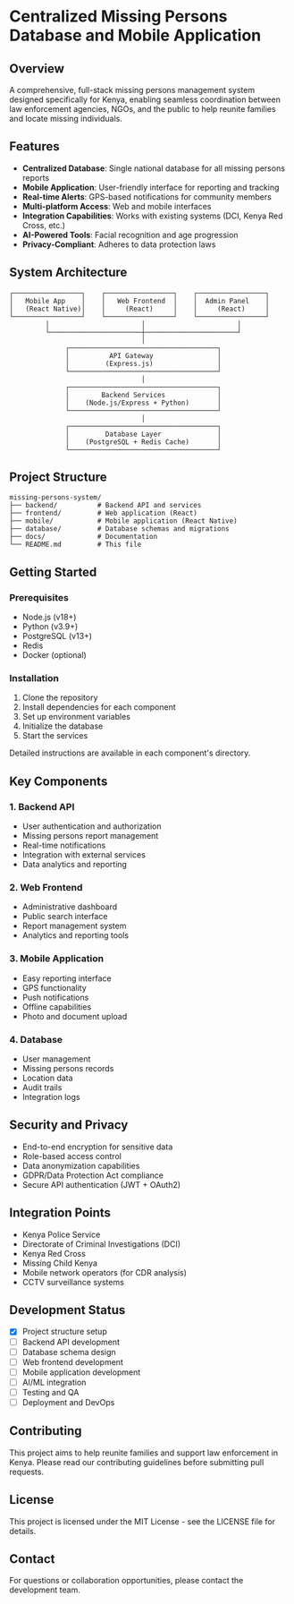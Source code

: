 # Centralized Missing Persons Database and Mobile Application

## Overview
A comprehensive, full-stack missing persons management system designed specifically for Kenya, enabling seamless coordination between law enforcement agencies, NGOs, and the public to help reunite families and locate missing individuals.

## Features
- **Centralized Database**: Single national database for all missing persons reports
- **Mobile Application**: User-friendly interface for reporting and tracking
- **Real-time Alerts**: GPS-based notifications for community members
- **Multi-platform Access**: Web and mobile interfaces
- **Integration Capabilities**: Works with existing systems (DCI, Kenya Red Cross, etc.)
- **AI-Powered Tools**: Facial recognition and age progression
- **Privacy-Compliant**: Adheres to data protection laws

## System Architecture

```
┌─────────────────┐    ┌─────────────────┐    ┌─────────────────┐
│   Mobile App    │    │   Web Frontend  │    │  Admin Panel    │
│   (React Native)│    │     (React)     │    │     (React)     │
└─────────────────┘    └─────────────────┘    └─────────────────┘
         │                       │                       │
         └───────────────────────┼───────────────────────┘
                                 │
              ┌─────────────────────────────────────┐
              │          API Gateway                │
              │         (Express.js)                │
              └─────────────────────────────────────┘
                                 │
              ┌─────────────────────────────────────┐
              │        Backend Services             │
              │    (Node.js/Express + Python)       │
              └─────────────────────────────────────┘
                                 │
              ┌─────────────────────────────────────┐
              │         Database Layer              │
              │    (PostgreSQL + Redis Cache)       │
              └─────────────────────────────────────┘
```

## Project Structure

```
missing-persons-system/
├── backend/          # Backend API and services
├── frontend/         # Web application (React)
├── mobile/           # Mobile application (React Native)
├── database/         # Database schemas and migrations
├── docs/             # Documentation
└── README.md         # This file
```

## Getting Started

### Prerequisites
- Node.js (v18+)
- Python (v3.9+)
- PostgreSQL (v13+)
- Redis
- Docker (optional)

### Installation

1. Clone the repository
2. Install dependencies for each component
3. Set up environment variables
4. Initialize the database
5. Start the services

Detailed instructions are available in each component's directory.

## Key Components

### 1. Backend API
- User authentication and authorization
- Missing persons report management
- Real-time notifications
- Integration with external services
- Data analytics and reporting

### 2. Web Frontend
- Administrative dashboard
- Public search interface
- Report management system
- Analytics and reporting tools

### 3. Mobile Application
- Easy reporting interface
- GPS functionality
- Push notifications
- Offline capabilities
- Photo and document upload

### 4. Database
- User management
- Missing persons records
- Location data
- Audit trails
- Integration logs

## Security and Privacy

- End-to-end encryption for sensitive data
- Role-based access control
- Data anonymization capabilities
- GDPR/Data Protection Act compliance
- Secure API authentication (JWT + OAuth2)

## Integration Points

- Kenya Police Service
- Directorate of Criminal Investigations (DCI)
- Kenya Red Cross
- Missing Child Kenya
- Mobile network operators (for CDR analysis)
- CCTV surveillance systems

## Development Status

- [x] Project structure setup
- [ ] Backend API development
- [ ] Database schema design
- [ ] Web frontend development
- [ ] Mobile application development
- [ ] AI/ML integration
- [ ] Testing and QA
- [ ] Deployment and DevOps

## Contributing

This project aims to help reunite families and support law enforcement in Kenya. Please read our contributing guidelines before submitting pull requests.

## License

This project is licensed under the MIT License - see the LICENSE file for details.

## Contact

For questions or collaboration opportunities, please contact the development team.
